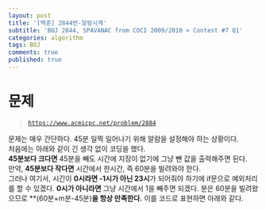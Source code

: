 ```yaml
---
layout: post
title: '[백준] 2844번-알람시계'
subtitle: 'BOJ 2844, SPAVANAC from COCI 2009/2010 > Contest #7 Q1'
categories: algorithm
tags: BOJ
comments: true
published: true
---
```


# 문제
> [`https://www.acmicpc.net/problem/2884`](https://www.acmicpc.net/problem/2884)

문제는 매우 간단하다. 45분 일찍 일어나기 위해 알람을 설정해야 하는 상황이다.  
처음에는 아래와 같이 긴 생각 없이 코딩을 했다.  
**45분보다 크다면** 45분을 빼도 시간에 지장이 없기에 그냥 뺀 값을 출력해주면 된다.  
만약, **45분보다 작다면** 시간에서 한시간, 즉 60분을 빌려와야 한다.  
그러나 여기서, 시간이 **0시라면 -1시가 아닌 23시**가 되어줘야 하기에 if문으로 예외처리를 할 수 있겠다. **0시가 아니라면** 그냥 시간에서 1을 빼주면 되겠다. 분은 60분을 빌려왔으므로 **(60분+m분-45분)**을 항상 만족한다.** 이를 코드로 표현하면 아래와 같다. 
<script src="https://gist.github.com/sundongkim-dev/51bcb8c3dc3d87d5fe729536852bb4ff.js"></script>

